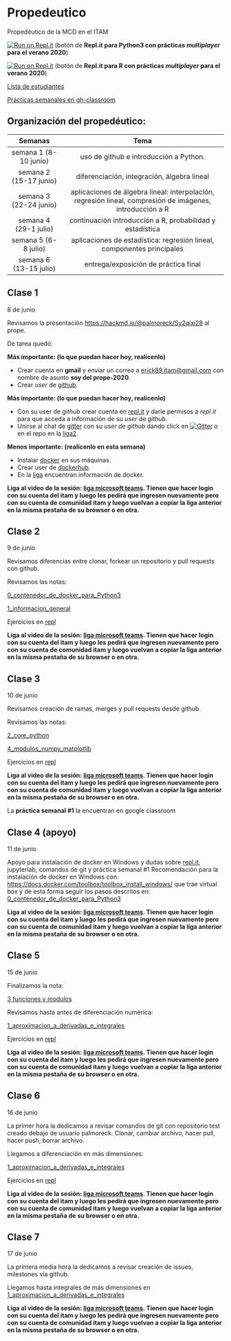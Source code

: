# Propedeutico 

Propedéutico de la MCD en el ITAM

[![Run on Repl.it](https://repl.it/badge/github/prope-2020-gh-classroom/repo-for-repl.it-Python)](https://repl.it/@palmoreck/repo-for-replit-Python) (botón de **Repl.it para Python3 con prácticas *multiplayer* para el verano 2020**)

[![Run on Repl.it](https://repl.it/badge/github/prope-2020-gh-classroom/repo-for-repl.it-R)](https://repl.it/@palmoreck/repo-for-replit-R) (botón de **Repl.it para R con prácticas *multiplayer* para el verano 2020**)

[Lista de estudiantes](https://drive.google.com/file/d/1dK9snUjbs-ki0M62tAswkyp5_efOXQiX/view?usp=sharing)

[Prácticas semanales en gh-classroom](https://github.com/prope-2020-gh-classroom)

## Organización del propedéutico:

| Semanas   | Tema                                                              |
| :--------:|:-----------------------------------------------------------------:|
| semana 1 (8-10 junio) | uso de github e introducción a Python.                                            | 
| semana 2 (15-17 junio)| diferenciación, integración, álgebra lineal                       |
| semana 3 (22-24 junio)| aplicaciones de álgebra lineal: interpolación, regresión lineal, compresión de imágenes, introducción a R                  |
|semana 4  (29-1 julio)| continuación introducción a R, probabilidad y estadística            |
|semana 5 (6-8 julio)|aplicaciones de estadística: regresión lineal, componentes principales|
|semana 6 (13-15 julio)| entrega/exposición de práctica final                                 |


## Clase 1

8 de junio

Revisamos la presentación https://hackmd.io/@palmoreck/Sy2qixj28 al prope.

De tarea quedó:

**Más importante: (lo que puedan hacer hoy, realícenlo)**

* Crear cuenta en **gmail** y enviar un correo a erick89.itam@gmail.com con nombre de asunto **soy del prope-2020**.
* Crear *user* de [github](https://github.com/).

**Más importante: (lo que puedan hacer hoy, realícenlo)**

* Con su user de *github* crear cuenta en [repl.it](https://repl.it/) y darle permisos a *repl.it* para que acceda a información de su *user* de *github*.
* Unirse al chat de [gitter](https://gitter.im/) con su *user* de *github* dando click en [![Gitter](https://badges.gitter.im/prope-2020/community.svg)](https://gitter.im/prope-2020/community?utm_source=badge&utm_medium=badge&utm_campaign=pr-badge) o en el repo en la [liga2](https://github.com/ITAM-DS/Propedeutico#dar-click-en-el-siguiente-bot%C3%B3n-para-unirse-al-chat-del-verano-del-2020-en-gitter-).

**Menos importante: (realícenlo en esta semana)**

* Instalar [docker](https://www.docker.com/) en sus máquinas.
* Crear user de [dockerhub](https://hub.docker.com/).
* En la [liga](https://github.com/ITAM-DS/Propedeutico/tree/master/herramientas/docker) encuentran información de docker.


**Liga al video de la sesión: [liga microsoft teams](https://web.microsoftstream.com/video/77bdb659-8015-46af-961f-408a9020ce17). Tienen que hacer login con su cuenta del itam y luego les pedirá que ingresen nuevamente pero con su cuenta de comunidad itam y luego vuelvan a copiar la liga anterior en la misma pestaña de su browser o en otra.**


## Clase 2

9 de junio

Revisamos diferencias entre clonar, forkear un repositorio y pull requests con github.


Revisamos las notas:

[0_contenedor_de_docker_para_Python3](https://github.com/ITAM-DS/Propedeutico/blob/master/Python/clases/1_introduccion/0_contenedor_de_docker_para_Python3.ipynb)

[1_informacion_general](https://github.com/ITAM-DS/Propedeutico/blob/master/Python/clases/1_introduccion/1_informacion_general.ipynb)

Ejercicios en [repl](https://github.com/prope-2020-gh-classroom/repo-for-repl.it-Python/tree/master/9_june_class)

**Liga al video de la sesión: [liga microsoft teams](https://web.microsoftstream.com/video/c9a28c33-e5dc-424e-a2f4-07fae5700076). Tienen que hacer login con su cuenta del itam y luego les pedirá que ingresen nuevamente pero con su cuenta de comunidad itam y luego vuelvan a copiar la liga anterior en la misma pestaña de su browser o en otra.**

## Clase 3

10 de junio

Revisamos creación de ramas, merges y pull requests desde github.

Revisamos las notas:


[2_core_python](https://github.com/ITAM-DS/Propedeutico/blob/master/Python/clases/1_introduccion/2_core_python.ipynb)

[4_modulos_numpy_matplotlib](https://github.com/ITAM-DS/Propedeutico/blob/master/Python/clases/1_introduccion/4_modulos_numpy_matplotlib.ipynb)

Ejercicios en [repl](https://github.com/prope-2020-gh-classroom/repo-for-repl.it-Python/tree/master/10_june_class)


**Liga al video de la sesión: [liga microsoft teams](https://web.microsoftstream.com/video/2cc8a951-ce48-4cfa-bf1c-57881bebc79e). Tienen que hacer login con su cuenta del itam y luego les pedirá que ingresen nuevamente pero con su cuenta de comunidad itam y luego vuelvan a copiar la liga anterior en la misma pestaña de su browser o en otra.**


La **práctica semanal #1** la encuentran en google classroom

## Clase 4 (apoyo)

11 de junio

Apoyo para instalación de docker en Windows y dudas sobre [repl.it](https://repl.it/), jupyterlab, comandos de git y práctica semanal #1 Recomendación para la instalación de docker en Windows con: https://docs.docker.com/toolbox/toolbox_install_windows/ que trae virtual box y de esta forma seguir los pasos descritos en: [0_contenedor_de_docker_para_Python3](https://github.com/ITAM-DS/Propedeutico/blob/master/Python/clases/1_introduccion/0_contenedor_de_docker_para_Python3.ipynb)

**Liga al video de la sesión: [liga microsoft teams](https://web.microsoftstream.com/video/54a66199-1d11-4eac-abd0-fc3f6ea984c1). Tienen que hacer login con su cuenta del itam y luego les pedirá que ingresen nuevamente pero con su cuenta de comunidad itam y luego vuelvan a copiar la liga anterior en la misma pestaña de su browser o en otra.**

## Clase 5

15 de junio

Finalizamos la nota:

[3 funciones y modulos](https://github.com/ITAM-DS/Propedeutico/blob/master/Python/clases/1_introduccion/3_funciones_y_modulos.ipynb)

Revisamos hasta antes de diferenciación numérica:

[1_aproximacion_a_derivadas_e_integrales](https://github.com/ITAM-DS/Propedeutico/blob/master/Python/clases/2_calculo_DeI/1_aproximacion_a_derivadas_e_integrales.ipynb)

Ejercicios en [repl](https://github.com/prope-2020-gh-classroom/repo-for-repl.it-Python/tree/master/15_june_class)

**Liga al video de la sesión: [liga microsoft teams](https://web.microsoftstream.com/video/a26390ac-ad76-48fb-8615-fa4e18015e99). Tienen que hacer login con su cuenta del itam y luego les pedirá que ingresen nuevamente pero con su cuenta de comunidad itam y luego vuelvan a copiar la liga anterior en la misma pestaña de su browser o en otra.**


## Clase 6

16 de junio

La primer hora la dedicamos a revisar comandos de git con repositorio test creado debajo de usuario palmoreck. Clonar, cambiar archivo, hacer pull, hacer push, borrar archivo.

Llegamos a diferenciación en más dimensiones:

[1_aproximacion_a_derivadas_e_integrales](https://github.com/ITAM-DS/Propedeutico/blob/master/Python/clases/2_calculo_DeI/1_aproximacion_a_derivadas_e_integrales.ipynb)

Ejercicios en [repl](https://github.com/prope-2020-gh-classroom/repo-for-repl.it-Python/tree/master/16_june_class)

**Liga al video de la sesión: [liga microsoft teams](https://web.microsoftstream.com/video/f00bdefe-d595-454c-8145-2f40cf0ec75f). Tienen que hacer login con su cuenta del itam y luego les pedirá que ingresen nuevamente pero con su cuenta de comunidad itam y luego vuelvan a copiar la liga anterior en la misma pestaña de su browser o en otra.**

## Clase 7 

17 de junio 

La primera media hora la dedicamos a revisar creación de issues, milestones vía github.

Llegamos hasta integrales de más dimensiones en [1_aproximacion_a_derivadas_e_integrales](https://github.com/ITAM-DS/Propedeutico/blob/master/Python/clases/2_calculo_DeI/1_aproximacion_a_derivadas_e_integrales.ipynb)

**Liga al video de la sesión: [liga microsoft teams](https://web.microsoftstream.com/video/cab16ebd-78a7-48db-877c-56a9b2397dad). Tienen que hacer login con su cuenta del itam y luego les pedirá que ingresen nuevamente pero con su cuenta de comunidad itam y luego vuelvan a copiar la liga anterior en la misma pestaña de su browser o en otra.**